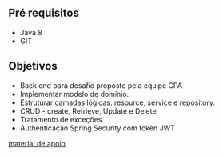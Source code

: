 ## Pré requisitos

- Java 8
- GIT

## Objetivos

- Back end para desafio proposto pela equipe CPA
- Implementar modelo de domínio.
- Estruturar camadas lógicas: resource, service e repository.
- CRUD - create, Retrieve, Update e Delete
- Tratamento de exceções.
- Authenticação Spring Security com token JWT

<p> <a href="resources/"> material de apoio </a></p>
